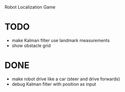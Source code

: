 Robot Localization Game





# TODO
- make Kalman filter use landmark measurements
- show obstacle grid

# DONE
- make robot drive like a car (steer and drive forwards)
- debug Kalman filter with position as input
